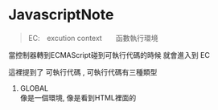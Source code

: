 # JavascriptNote

>EC:　excution context       函數執行環境 <br>

當控制器轉到ECMAScript碰到可執行代碼的時候 就會進入到 EC

這裡提到了 可執行代碼 , 可執行代碼有三種類型

1. GLOBAL <br/>
  像是一個環境, 像是看到HTML裡面的 <script> 標籤, 或是加載external 的js代碼, 這個階段是不包含裡頭的忍和function 程式碼, 一旦引入後, 第一個接收到的代碼就是這個環境

2. FUNCTION<br/>
  就是函數. tips: 具體的函數體內的代碼並不包括內部函數的代碼 
  
3. EVAL<br/>
  eval()內的代碼
  
而EC 的建立包含了 1. 創立 2. 執行 兩個階段<br/>

1. 創立 <br/>
  指的是已經被調用, 但還未執行任一程式碼的狀態<br/>
  a. 創建scope chain<br/>
  b. 創建 var, function, arg<br/>
  c. 求得this 的值<br/>
  
2. 執行<br/>
  初始化變數的值和函數引用, 執行程式碼. 

*****

>ECS: excution context stack 執行環境的堆疊(tips: stack 後進先出) <br/>

因為瀏覽器渲的js 是為單線程, 所以代表了一次只能做一件事情, 其他的行為都會被放到ECS的頂部排隊

當你調用了一個函數, 時間點就會進入那個被調用的函數, 然後創建一個新的EC, 並將這個新的EC放到Stack的頂部, 因為是堆疊的關係, 如果調用函式內部的一個函式, 裡頭的函式就會先跑到頂部先執行, 最後執行完就回到永遠在最底部的global函式

時序 順排

`

    4. EC3   -> current
    3. EC2   -> 之後1
    2. EC1   -> 之後2
    1. global-> 永遠在最底(後進先出)
    
`


